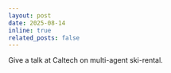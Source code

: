 ```yaml
---
layout: post
date: 2025-08-14
inline: true
related_posts: false
---
```


Give a talk at Caltech on multi-agent ski-rental.
